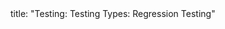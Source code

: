 <frontmatter>
title: "Testing: Testing Types: Regression Testing"
</frontmatter>

<include src="navbar.md" boilerplate />

<include src="container-inPage-asFlat.md" boilerplate />